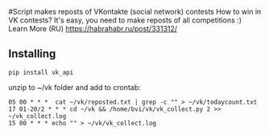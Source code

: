 #Script makes reposts of VKontakte (social network) contests
How to win in VK contests?
It's easy, you need to make reposts of all competitions :)
Learn More (RU) https://habrahabr.ru/post/331312/

## Installing
```
pip install vk_api
```
unzip to ~/vk folder and add to crontab:
```
05 00 * * *  cat ~/vk/reposted.txt | grep -c "" > ~/vk/todaycount.txt
17 01-20/2 * * * cd ~/vk && /home/bvi/vk/vk_collect.py 2 >> ~/vk_collect.log
15 00 * * * echo "" > ~/vk/vk_collect.log
```

